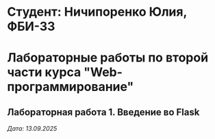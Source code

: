 # Студент: Ничипоренко Юлия, ФБИ-33

# Лабораторные работы по второй части курса "Web-программирование"

## Лабораторная работа 1. Введение во Flask

*Дата: 13.09.2025*

